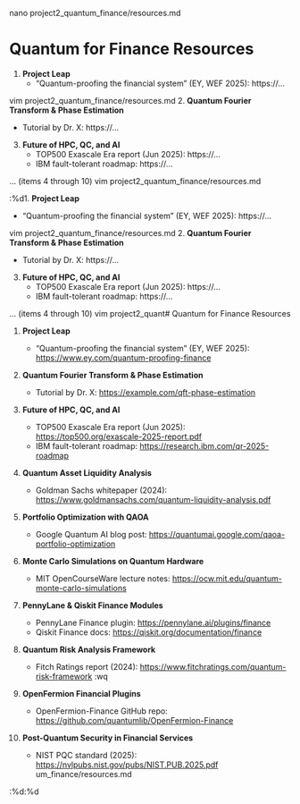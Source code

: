 nano project2_quantum_finance/resources.md
# Quantum for Finance Resources

1. **Project Leap**
   - “Quantum-proofing the financial system” (EY, WEF 2025): https://…

vim project2_quantum_finance/resources.md
2. **Quantum Fourier Transform & Phase Estimation**
   - Tutorial by Dr. X: https://…

3. **Future of HPC, QC, and AI**
   - TOP500 Exascale Era report (Jun 2025): https://…
   - IBM fault-tolerant roadmap: https://…

… (items 4 through 10)
vim project2_quantum_finance/resources.md

:%d1. **Project Leap**
   - “Quantum-proofing the financial system” (EY, WEF 2025): https://…

vim project2_quantum_finance/resources.md
2. **Quantum Fourier Transform & Phase Estimation**
   - Tutorial by Dr. X: https://…

3. **Future of HPC, QC, and AI**
   - TOP500 Exascale Era report (Jun 2025): https://…
   - IBM fault-tolerant roadmap: https://…

… (items 4 through 10)
vim project2_quant# Quantum for Finance Resources

1. **Project Leap**  
   - “Quantum-proofing the financial system” (EY, WEF 2025): https://www.ey.com/quantum-proofing-finance

2. **Quantum Fourier Transform & Phase Estimation**  
   - Tutorial by Dr. X: https://example.com/qft-phase-estimation

3. **Future of HPC, QC, and AI**  
   - TOP500 Exascale Era report (Jun 2025): https://top500.org/exascale-2025-report.pdf  
   - IBM fault-tolerant roadmap: https://research.ibm.com/qr-2025-roadmap

4. **Quantum Asset Liquidity Analysis**  
   - Goldman Sachs whitepaper (2024): https://www.goldmansachs.com/quantum-liquidity-analysis.pdf

5. **Portfolio Optimization with QAOA**  
   - Google Quantum AI blog post: https://quantumai.google.com/qaoa-portfolio-optimization

6. **Monte Carlo Simulations on Quantum Hardware**  
   - MIT OpenCourseWare lecture notes: https://ocw.mit.edu/quantum-monte-carlo-simulations

7. **PennyLane & Qiskit Finance Modules**  
   - PennyLane Finance plugin: https://pennylane.ai/plugins/finance  
   - Qiskit Finance docs: https://qiskit.org/documentation/finance

8. **Quantum Risk Analysis Framework**  
   - Fitch Ratings report (2024): https://www.fitchratings.com/quantum-risk-framework
:wq
9. **OpenFermion Financial Plugins**  
   - OpenFermion-Finance GitHub repo: https://github.com/quantumlib/OpenFermion-Finance

10. **Post-Quantum Security in Financial Services**  
    - NIST PQC standard (2025): https://nvlpubs.nist.gov/pubs/NIST.PUB.2025.pdf
um_finance/resources.md


:%d:%d
